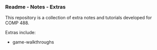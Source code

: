 ### Readme - Notes - Extras

This repository is a collection of extra notes and tutorials developed for COMP 488.

Extras include:

  * game-walkthroughs
